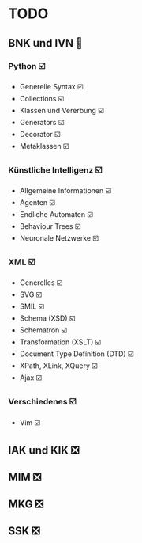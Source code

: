 # TODO

## BNK und IVN :large_orange_diamond:

### Python :ballot_box_with_check:

* Generelle Syntax :ballot_box_with_check:
* Collections :ballot_box_with_check:
* Klassen und Vererbung :ballot_box_with_check:
* Generators :ballot_box_with_check:
* Decorator :ballot_box_with_check:
* Metaklassen :ballot_box_with_check:

### Künstliche Intelligenz :ballot_box_with_check:

* Allgemeine Informationen :ballot_box_with_check:
* Agenten :ballot_box_with_check:
* Endliche Automaten :ballot_box_with_check:
* Behaviour Trees :ballot_box_with_check:
* Neuronale Netzwerke :ballot_box_with_check:

### XML :ballot_box_with_check:

* Generelles :ballot_box_with_check:
* SVG :ballot_box_with_check:
* SMIL :ballot_box_with_check:
* Schema (XSD) :ballot_box_with_check:
* Schematron :ballot_box_with_check:
* Transformation (XSLT) :ballot_box_with_check:
* Document Type Definition (DTD) :ballot_box_with_check:
* XPath, XLink, XQuery :ballot_box_with_check:
* Ajax :ballot_box_with_check:

### Verschiedenes :ballot_box_with_check:

* Vim :ballot_box_with_check:

## IAK und KIK :negative_squared_cross_mark:

## MIM :negative_squared_cross_mark:

## MKG :negative_squared_cross_mark:

## SSK :negative_squared_cross_mark:

